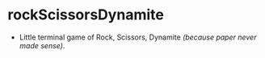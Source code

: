 # rockScissorsDynamite

- Little terminal game of Rock, Scissors, Dynamite _(because paper never made sense)_.
